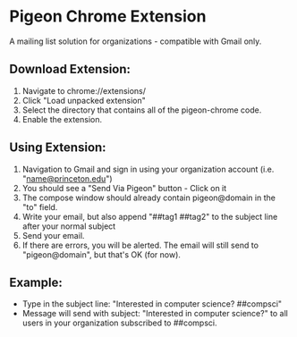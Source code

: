 # Pigeon Chrome Extension

A mailing list solution for organizations - compatible with Gmail only.

## Download Extension:

1. Navigate to chrome://extensions/
2. Click "Load unpacked extension"
3. Select the directory that contains all of the pigeon-chrome code.
4. Enable the extension.


## Using Extension:

1. Navigation to Gmail and sign in using your organization account (i.e. "name@princeton.edu")
2. You should see a "Send Via Pigeon" button - Click on it
3. The compose window should already contain pigeon@domain in the "to" field.
4. Write your email, but also append "##tag1 ##tag2" to the subject line after your normal subject
5. Send your email.
6. If there are errors, you will be alerted. The email will still send to "pigeon@domain", but that's OK (for now).

## Example:

- Type in the subject line: "Interested in computer science? ##compsci"
- Message will send with subject: "Interested in computer science?" to all users in your organization subscribed to ##compsci.
